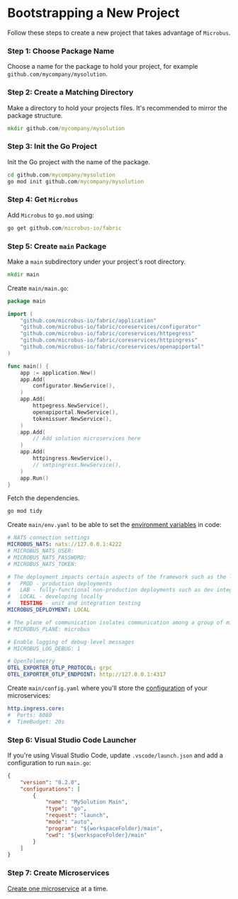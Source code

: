 # Bootstrapping a New Project

Follow these steps to create a new project that takes advantage of `Microbus`.

### Step 1: Choose Package Name

Choose a name for the package to hold your project, for example `github.com/mycompany/mysolution`.

### Step 2: Create a Matching Directory

Make a directory to hold your projects files. It's recommended to mirror the package structure.

```cmd
mkdir github.com/mycompany/mysolution
```

### Step 3: Init the Go Project

Init the Go project with the name of the package.

```cmd
cd github.com/mycompany/mysolution
go mod init github.com/mycompany/mysolution
```

### Step 4: Get `Microbus`

Add `Microbus` to `go.mod` using:

```cmd
go get github.com/microbus-io/fabric
```

### Step 5: Create `main` Package

Make a `main` subdirectory under your project's root directory.

```cmd
mkdir main
```

Create `main/main.go`:

```go
package main

import (
	"github.com/microbus-io/fabric/application"
	"github.com/microbus-io/fabric/coreservices/configurator"
	"github.com/microbus-io/fabric/coreservices/httpegress"
	"github.com/microbus-io/fabric/coreservices/httpingress"
	"github.com/microbus-io/fabric/coreservices/openapiportal"
)

func main() {
	app := application.New()
	app.Add(
		configurator.NewService(),
	)
	app.Add(
		httpegress.NewService(),
		openapiportal.NewService(),
		tokenissuer.NewService(),
	)
	app.Add(
		// Add solution microservices here
	)
	app.Add(
		httpingress.NewService(),
		// smtpingress.NewService(),
	)
	app.Run()
}
```

Fetch the dependencies.

```cmd
go mod tidy
```

Create `main/env.yaml` to be able to set the [environment variables](../tech/envars.md) in code:

```yaml
# NATS connection settings
MICROBUS_NATS: nats://127.0.0.1:4222
# MICROBUS_NATS_USER:
# MICROBUS_NATS_PASSWORD:
# MICROBUS_NATS_TOKEN:

# The deployment impacts certain aspects of the framework such as the log format and log verbosity level
#   PROD - production deployments
#   LAB - fully-functional non-production deployments such as dev integration, testing, staging, etc.
#   LOCAL - developing locally
#   TESTING - unit and integration testing
MICROBUS_DEPLOYMENT: LOCAL

# The plane of communication isolates communication among a group of microservices over a NATS cluster
# MICROBUS_PLANE: microbus

# Enable logging of debug-level messages
# MICROBUS_LOG_DEBUG: 1

# OpenTelemetry
OTEL_EXPORTER_OTLP_PROTOCOL: grpc
OTEL_EXPORTER_OTLP_ENDPOINT: http://127.0.0.1:4317
```

Create `main/config.yaml` where you'll store the [configuration](../blocks/configuration.md) of your microservices:

```yaml
http.ingress.core:
#  Ports: 8080
#  TimeBudget: 20s
```

### Step 6: Visual Studio Code Launcher

If you're using Visual Studio Code, update `.vscode/launch.json` and add a configuration to run `main.go`:

```json
{
    "version": "0.2.0",
    "configurations": [
		{
			"name": "MySolution Main",
			"type": "go",
			"request": "launch",
			"mode": "auto",
			"program": "${workspaceFolder}/main",
			"cwd": "${workspaceFolder}/main"
		}
	]
}
```

### Step 7: Create Microservices

[Create one microservice](../howto/create-microservice.md) at a time.
